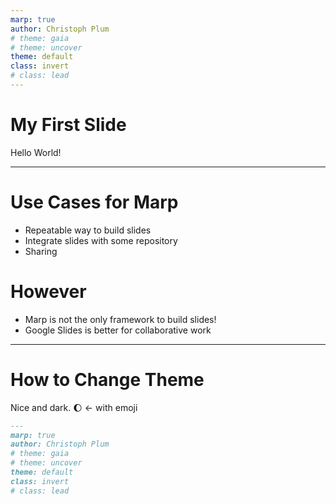 ```yaml
---
marp: true
author: Christoph Plum
# theme: gaia
# theme: uncover
theme: default
class: invert
# class: lead
---
```

# My First Slide

Hello World! 

---
# Use Cases for Marp

- Repeatable way to build slides
- Integrate slides with some repository
- Sharing

# However
- Marp is not the only framework to build slides!
- Google Slides is better for collaborative work

---
# How to Change Theme

Nice and dark. 🌔 <- with emoji

```markdown
---
marp: true
author: Christoph Plum
# theme: gaia
# theme: uncover
theme: default
class: invert
# class: lead
```

